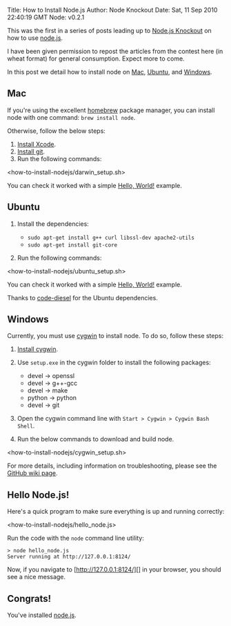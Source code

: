 Title: How to Install Node.js
Author: Node Knockout
Date: Sat, 11 Sep 2010 22:40:19 GMT
Node: v0.2.1

This was the first in a series of posts leading up to
[Node.js Knockout][] on how to use [node.js][].

I have been given permission to repost the articles from the contest here (in wheat format) for general consumption.  Expect more to come.

In this post we detail how to install node on [Mac][], [Ubuntu][],
and [Windows][].

## Mac

If you're using the excellent [homebrew][] package manager, you can
install node with one command: `brew install node`.

Otherwise, follow the below steps:

1.  [Install Xcode][].
2.  [Install git][].
3.  Run the following commands:

<how-to-install-nodejs/darwin_setup.sh>

You can check it worked with a simple [Hello, World!][] example.

## Ubuntu

1.  Install the dependencies:
    -   `sudo apt-get install g++ curl libssl-dev apache2-utils`
    -   `sudo apt-get install git-core`

2.  Run the following commands:

<how-to-install-nodejs/ubuntu_setup.sh>

You can check it worked with a simple [Hello, World!][] example.

Thanks to [code-diesel][] for the Ubuntu dependencies.

## Windows

Currently, you must use [cygwin][] to install node. To do so,
follow these steps:

1.  [Install cygwin][].
2.  Use `setup.exe` in the cygwin folder to install the following
    packages:
    -   devel &rarr; openssl
    -   devel &rarr; g++-gcc
    -   devel &rarr; make
    -   python &rarr; python
    -   devel &rarr; git

3.  Open the cygwin command line with
    `Start > Cygwin > Cygwin Bash Shell`.
4.  Run the below commands to download and build node.

<how-to-install-nodejs/cygwin_setup.sh>

For more details, including information on troubleshooting, please
see the [GitHub wiki page][].

## Hello Node.js!

Here's a quick program to make sure everything is up and running
correctly:

<how-to-install-nodejs/hello_node.js>

Run the code with the `node` command line utility:

    > node hello_node.js
    Server running at http://127.0.0.1:8124/


Now, if you navigate to [http://127.0.0.1:8124/][] in your browser,
you should see a nice message.

## Congrats!

You've installed [node.js][].

  [Countdown to Knockout: Post 1 - How to Install Node.js]: http://nodeknockout.posterous.com/countdown-to-knockout-post-1-how-to-install-n
  [Node.js Knockout]: http://nodeknockout.com/
  [node.js]: http://nodejs.org/
  [Mac]: #mac
  [Ubuntu]: #ubuntu
  [Windows]: #windows
  [homebrew]: http://github.com/mxcl/homebrew
  [Install Xcode]: http://developer.apple.com/technologies/tools/
  [Install git]: http://help.github.com/mac-git-installation/
  [Hello, World!]: #hello
  [code-diesel]: http://www.codediesel.com/linux/installing-node-js-on-ubuntu-10-04/
  [cygwin]: http://www.cygwin.com/
  [Install cygwin]: http://www.mcclean-cooper.com/valentino/cygwin_install/
  [GitHub wiki page]: http://wiki.github.com/ry/node/building-node-on-windowscygwin
  [http://127.0.0.1:8124/]: http://127.0.0.1:8124/